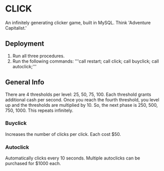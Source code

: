 # CLICK
An infinitely generating clicker game, built in MySQL. Think 'Adventure Capitalist.'

## Deployment
1. Run all three procedures. 
2. Run the following commands:
'''call restart;
   call click;
   call buyclick;
   call autoclick;'''

## General Info
There are 4 thresholds per level: 25, 50, 75, 100. Each threshold grants additional cash per second. Once you reach the fourth threshold, you level up and the thresholds are multiplied by 10. So, the next phase is 250, 500, 750, 1000. This repeats infinitely.

### Buyclick
Increases the number of clicks per click. Each cost $50. 

### Autoclick
Automatically clicks every 10 seconds. Multiple autoclicks can be purchased for $1000 each.
